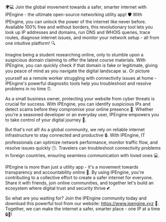🌍💻 Join the global movement towards a safer, smarter internet with IPEngine - the ultimate open-source networking utility app! 🛡️ With IPEngine, you can unlock the power of the internet like never before. Available 100% free and without borders, this revolutionary tool lets you look up IP addresses and domains, run DNS and WHOIS queries, trace routes, diagnose internet issues, and monitor your network setup - all from one intuitive platform! 🔍

Imagine being a student researching online, only to stumble upon a suspicious domain claiming to offer the latest course materials. With IPEngine, you can quickly check if that domain is fake or legitimate, giving you peace of mind as you navigate the digital landscape 📊. Or picture yourself as a remote worker struggling with connectivity issues at home - IPEngine's powerful diagnostic tools help you troubleshoot and resolve problems in no time ⏰.

As a small business owner, protecting your website from cyber threats is crucial for success. With IPEngine, you can identify suspicious IPs and detect scams before they compromise your online presence 🚨. Whether you're a seasoned developer or an everyday user, IPEngine empowers you to take control of your digital journey 💪.

But that's not all! As a global community, we rely on reliable internet infrastructure to stay connected and productive 🔒. With IPEngine, IT professionals can optimize network performance, monitor traffic flow, and resolve issues quickly 🕒. Travelers can troubleshoot connectivity problems in foreign countries, ensuring seamless communication with loved ones 💻.

IPEngine is more than just a utility app - it's a movement towards transparency and accountability online 🌟. By using IPEngine, you're contributing to a collective effort to create a safer internet for everyone. Share it with friends, join online communities, and together let's build an ecosystem where digital trust and security thrive 💕.

So what are you waiting for? Join the IPEngine community today and download this powerful tool from our website: https://www.ipengine.xyz 🚀. Together, we can make the internet a safer, smarter place - one IP at a time 🔒💪!